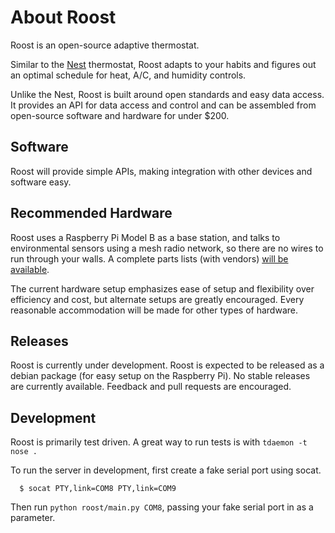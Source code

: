 # About Roost
Roost is an open-source adaptive thermostat.

Similar to the [Nest](http://www.nest.com/) thermostat, Roost adapts to your habits and figures out an optimal schedule for heat, A/C, and humidity controls.

Unlike the Nest, Roost is built around open standards and easy data access. It provides an API for data access and control and can be assembled from open-source software and hardware for under $200.

## Software

Roost will provide simple APIs, making integration with other devices and software easy.

## Recommended Hardware

Roost uses a Raspberry Pi Model B as a base station, and talks to environmental sensors using a mesh radio network, so there are no wires to run through your walls. A complete parts lists (with vendors) [will be available](https://docs.google.com/spreadsheet/ccc?key=0Ann48md_Q6mkdGxOWUYwYnFqajRUcWVmSHZIcS0xV3c#gid=0).

The current hardware setup emphasizes ease of setup and flexibility over efficiency and cost, but alternate setups are greatly encouraged. Every reasonable accommodation will be made for other types of hardware.

## Releases

Roost is currently under development. Roost is expected to be released as a debian package (for easy setup on the Raspberry Pi). No stable releases are currently available. Feedback and pull requests are encouraged.

## Development

Roost is primarily test driven. A great way to run tests is with `tdaemon -t nose .`

To run the server in development, first create a fake serial port using socat. 

      $ socat PTY,link=COM8 PTY,link=COM9

Then run `python roost/main.py COM8`, passing your fake serial port in as a parameter.
